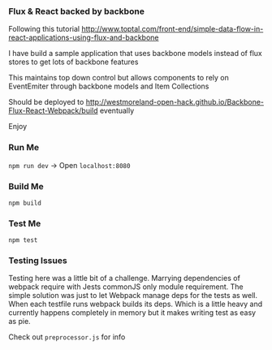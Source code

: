 ### Flux & React backed by backbone

Following this tutorial http://www.toptal.com/front-end/simple-data-flow-in-react-applications-using-flux-and-backbone

I have build a sample application that uses backbone models instead of flux stores to get lots of backbone features

This maintains top down control but allows components to rely on EventEmiter through backbone models and Item Collections

Should be deployed to http://westmoreland-open-hack.github.io/Backbone-Flux-React-Webpack/build eventually

Enjoy

### Run Me
`npm run dev` -> Open `localhost:8080`

### Build Me
`npm build`

### Test Me
`npm test`

### Testing Issues

Testing here was a little bit of a challenge. Marrying dependencies of webpack require with Jests commonJS only module requirement.
The simple solution was just to let Webpack manage deps for the tests as well. When each testfile runs webpack builds its deps. Which is a little heavy and currently happens completely in memory but it makes writing test as easy as pie.

Check out `preprocessor.js` for info